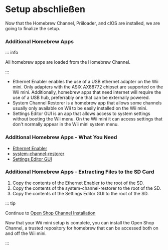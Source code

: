 # Setup abschließen

Now that the Homebrew Channel, Priiloader, and cIOS are installed, we are going to finalize the setup.

### Additional Homebrew Apps

::: info

All homebrew apps are loaded from the Homebrew Channel.

:::

- Ethernet Enabler enables the use of a USB ethernet adapter on the Wii mini. Only adapters with the ASIX AX88772 chipset are supported on the Wii mini. Additionally, homebrew apps that need internet will require the use of a USB hub, preferrably one that can be externally powered.
- System Channel Restorer is a homebrew app that allows some channels usually only available on Wii to be easily installed on the Wii mini.
- Settings Editor GUI is an app that allows access to system settings without booting the Wii menu. On the Wii mini it can access settings that don't normally appear in the Wii mini system menu.

### Additional Homebrew Apps - What You Need

- [Ethernet Enabler](https://oscwii.org/library/app/Wii_Mini_Ethernet_Enable)
- [system-channel-restorer](https://oscwii.org/library/app/system-channel-restorer)
- [Settings Editor GUI](https://oscwii.org/library/app/Settings-Editor-GUI)

### Additional Homebrew Apps - Extracting Files to the SD Card

1. Copy the contents of the Ethernet Enabler to the root of the SD.
2. Copy the contents of the system-channel-restorer to the root of the SD.
3. Copy the contents of the Settings Editor GUI to the root of the SD.

::: tip

Continue to [Open Shop Channel Installation](osc)

Now that your Wii mini setup is complete, you can install the Open Shop Channel, a trusted repository for homebrew that can be accessed both on and off the Wii mini.

:::
